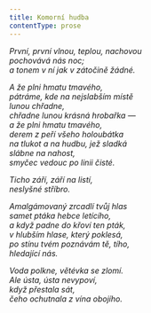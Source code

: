 ```yaml
---
title: Komorní hudba
contentType: prose
---
```


<section>

_První, první vlnou, teplou, nachovou  
pochovává nás noc;  
a tonem v ní jak v zátočině žádné._

</section>

<section>

_A že plni hmatu tmavého,  
pátráme, kde na nejslabším místě  
lunou chřadne,  
chřadne lunou krásná hrobařka —  
a že plni hmatu tmavého,  
derem z peří všeho holoubátka  
na tlukot a na hudbu, jež sladká  
slábne na nahost,  
smyčec vedouc po linii čisté._

</section>

<section>

_Ticho září, září na listí,  
neslyšné stříbro._

</section>

<section>

_Amalgámovaný zrcadlí tvůj hlas  
samet ptáka hebce letícího,  
a když padne do křoví ten pták,  
v hlubším hlase, který poklesá,  
po stínu tvém poznávám tě, tího,  
hledající nás._

</section>

<section>

_Voda polkne, větévka se zlomí.  
Ale ústa, ústa nevypoví,  
když přestala sát,  
čeho ochutnala z vína obojího._

</section>
